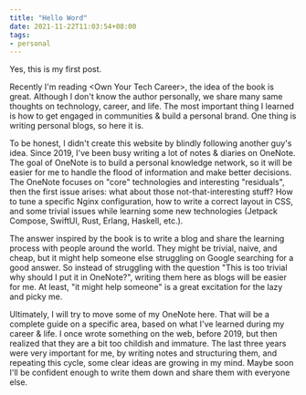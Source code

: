 ```yaml
---
title: "Hello Word"
date: 2021-11-22T11:03:54+08:00
tags:
- personal
---
```


Yes, this is my first post.

Recently I'm reading \<Own Your Tech Career\>, the idea of the book is great.
Although I don't know the author personally, we share many same thoughts on technology, career, and life.
The most important thing I learned is how to get engaged in communities & build a personal brand. One thing is
writing personal blogs, so here it is.

To be honest, I didn't create this website by blindly following another guy's idea. Since 2019, I've been busy
writing a lot of notes & diaries on OneNote. The goal of OneNote is to build a personal knowledge network, so
it will be easier for me to handle the flood of information and make better decisions. The OneNote focuses on
"core" technologies and interesting "residuals", then the first issue arises: what about those not-that-interesting
stuff? How to tune a specific Nginx configuration, how to write a correct layout in CSS, and some trivial issues
while learning some new technologies (Jetpack Compose, SwiftUI, Rust, Erlang, Haskell, etc.).

The answer inspired by the book is to write a blog and share the learning process with people around the world. They
might be trivial, naive, and cheap, but it might help someone else struggling on Google searching for a good answer.
So instead of struggling with the question "This is too trivial why should I put it in OneNote?", writing them here
as blogs will be easier for me. At least, "it might help someone" is a great excitation for the lazy and picky me.

Ultimately, I will try to move some of my OneNote here. That will be a complete guide on a specific area, based on
what I've learned during my career & life. I once wrote something on the web, before 2019, but then realized that they
are a bit too childish and immature. The last three years were very important for me, by writing notes and structuring
them, and repeating this cycle, some clear ideas are growing in my mind. Maybe soon I'll be confident
enough to write them down and share them with everyone else.

